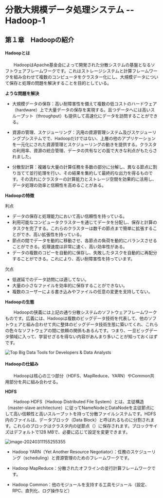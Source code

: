 # 分散大規模データ処理システム -- Hadoop-1

## 第１章　Hadoopの紹介

#### Hadoopとは

　　HadoopはApache基金会によって開発された分散システムの基盤となるソフトウェアフレームワークです。これはストレージシステムと計算フレームワークを組み合わせて複数のコンピュータをクラスター化にし、大規模データについて保存と処理の問題を解決することを目的としている。

**ような問題を解決**

- 大規模データの保存：高い耐障害性を備えて複数の低コストのハードウェア（hardware）上で大量データの保存を実現する。且つデータへには高いスループット（throughput）も提供して高速化にデータを訪問することができる。


- 資源の管理、スケジューリング：汎用の資源管理システム及びスケジューリングプシステムでで、Hadoopだけではない、上層の他のアプリケーションを一元化にされた資源管理とスケジューリングの動きを提供する。クラスタの利用率、資源の統合管理、データの共有などの面で大きな利点がもたらされました。

- 分散型計算：複雑な大量の計算任務を多数の部分に分解し、異なる節点に割り当てて並行処理を行い、その結果を集約して最終的な出力を得るものです。その流れにクラスターの計算能力とストレージ空間を効果的に活用し、データ処理の効率と信頼性を高めることがある。

**Hadoopの特徴**

利点

- データの保存と処理能力において高い信頼性を持っている。
-  利用可能なコンピュータクラスターを通じてデータを分配し、保存と計算のタスクを完了する。これらのクラスターは数千の節点まで簡単に拡張することができ、高い拡張性を持っている。 
- 節点の間でデータを動的に移動させ、各節点の負荷を動的にバランスさせることができる。処理速度は非常に速く、高い効率性がある。 
- データの複数のコピーを自動的に保存し、失敗したタスクを自動的に再配分することができる。これにより、高い耐障害性を持っています。

欠点

- 低遅延でのデータ訪問には適してない。
- 大量の小さなファイルを効率的に保存することができない。 
- 複数のユーザーによる書き込みやファイルの任意の変更を支持してない。

**Hadoopの生態**

　　Hadoopの狭義には上記の通り分散システムのソフトウェアフレームワークものです。広義には、Hadoopは複数のビッグデータ技術を代表して、他のソフトウェアと組み合わせて共に整体のビッグデータ技術生態に築いてくれ、これらの色々なソフトウェアの間に依頼の関係もあるんです。つまり、一旦ビッグデータ領域に入って、学習せざるを得ない内容があんまり多いことが知っておくはずです。

![Top Big Data Tools for Developers & Data Analysts](D:\OneDrive\picture\Typora\BigData\Hadoop\hadoop-768x402.jpg)

#### Hadoopの仕組み

　　Hadoopは核心の三つ部分（HDFS、MapReduce、YARN）やCommon共用部分を共に組み合わせる。

**HDFS**

　　Hadoop HDFS（Hadoop Distributed File System）とは、主従構造（master-slave architecture）に従ってNameNodeとDataNodeを主従節点にして高い信頼性と高いスループットを持って分散ファイルシステムです。HDFS内のファイルは、データブロック（Data Block）と呼ばれるものに分割されます。これらのブロックはクラスタ内の従節点（）に保存されます。ブロックサイズはデフォルトで128 MBで、必要に応じて設定を変更できます。

![image-20240311155255355](D:\OneDrive\picture\Typora\BigData\Hadoop\image-20240311155255355.png)

- Hadoop YARN（Yet Another Resource Negotiator）：任務のスケジューリング（scheduling）と資源管理のためのフレームワークです。

- Hadoop MapReduce：分散されたオフラインの並行計算フレームワークです。
- Hadoop Common：他のモジュールを支持する工具モジュール（設定、RPC、直列化、ログ操作など）